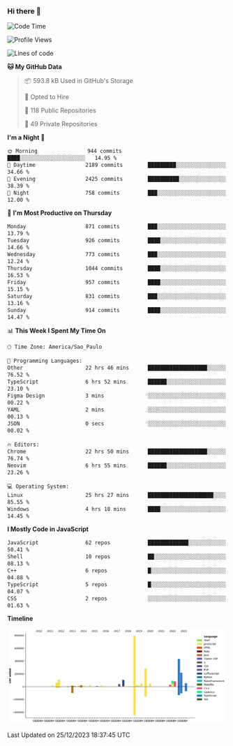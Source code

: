 ### Hi there 👋

<!--START_SECTION:waka-->
![Code Time](http://img.shields.io/badge/Code%20Time-5%2C406%20hrs%207%20mins-blue)

![Profile Views](http://img.shields.io/badge/Profile%20Views-0-blue)

![Lines of code](https://img.shields.io/badge/From%20Hello%20World%20I%27ve%20Written-2.6%20million%20lines%20of%20code-blue)

**🐱 My GitHub Data** 

> 📦 593.8 kB Used in GitHub's Storage 
 > 
> 💼 Opted to Hire
 > 
> 📜 118 Public Repositories 
 > 
> 🔑 49 Private Repositories 
 > 
**I'm a Night 🦉** 

```text
🌞 Morning                944 commits         ████░░░░░░░░░░░░░░░░░░░░░   14.95 % 
🌆 Daytime                2189 commits        █████████░░░░░░░░░░░░░░░░   34.66 % 
🌃 Evening                2425 commits        ██████████░░░░░░░░░░░░░░░   38.39 % 
🌙 Night                  758 commits         ███░░░░░░░░░░░░░░░░░░░░░░   12.00 % 
```
📅 **I'm Most Productive on Thursday** 

```text
Monday                   871 commits         ███░░░░░░░░░░░░░░░░░░░░░░   13.79 % 
Tuesday                  926 commits         ████░░░░░░░░░░░░░░░░░░░░░   14.66 % 
Wednesday                773 commits         ███░░░░░░░░░░░░░░░░░░░░░░   12.24 % 
Thursday                 1044 commits        ████░░░░░░░░░░░░░░░░░░░░░   16.53 % 
Friday                   957 commits         ████░░░░░░░░░░░░░░░░░░░░░   15.15 % 
Saturday                 831 commits         ███░░░░░░░░░░░░░░░░░░░░░░   13.16 % 
Sunday                   914 commits         ████░░░░░░░░░░░░░░░░░░░░░   14.47 % 
```


📊 **This Week I Spent My Time On** 

```text
🕑︎ Time Zone: America/Sao_Paulo

💬 Programming Languages: 
Other                    22 hrs 46 mins      ███████████████████░░░░░░   76.52 % 
TypeScript               6 hrs 52 mins       ██████░░░░░░░░░░░░░░░░░░░   23.10 % 
Figma Design             3 mins              ░░░░░░░░░░░░░░░░░░░░░░░░░   00.22 % 
YAML                     2 mins              ░░░░░░░░░░░░░░░░░░░░░░░░░   00.13 % 
JSON                     0 secs              ░░░░░░░░░░░░░░░░░░░░░░░░░   00.02 % 

🔥 Editors: 
Chrome                   22 hrs 50 mins      ███████████████████░░░░░░   76.74 % 
Neovim                   6 hrs 55 mins       ██████░░░░░░░░░░░░░░░░░░░   23.26 % 

💻 Operating System: 
Linux                    25 hrs 27 mins      █████████████████████░░░░   85.55 % 
Windows                  4 hrs 18 mins       ████░░░░░░░░░░░░░░░░░░░░░   14.45 % 
```

**I Mostly Code in JavaScript** 

```text
JavaScript               62 repos            █████████████░░░░░░░░░░░░   50.41 % 
Shell                    10 repos            ██░░░░░░░░░░░░░░░░░░░░░░░   08.13 % 
C++                      6 repos             █░░░░░░░░░░░░░░░░░░░░░░░░   04.88 % 
TypeScript               5 repos             █░░░░░░░░░░░░░░░░░░░░░░░░   04.07 % 
CSS                      2 repos             ░░░░░░░░░░░░░░░░░░░░░░░░░   01.63 % 
```



**Timeline**

![Lines of Code chart](https://raw.githubusercontent.com/jampow/jampow/master/assets/bar_graph.png)


 Last Updated on 25/12/2023 18:37:45 UTC
<!--END_SECTION:waka-->
